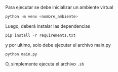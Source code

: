 Para ejecutar se debe inicializar un ambiente virtual
```python
python -m venv <nombre_ambiente>
```
Luego, deberá instalar las dependencias
```python
pip install -r requirements.txt
```
y por ultimo, solo debe ejecutar el archivo main.py
```python
python main.py
```

O, simplemente ejecuta el archivo `.sh`